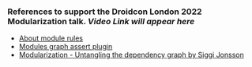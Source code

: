 ### References to support the Droidcon London 2022 Modularization talk. *Video Link will appear here*

- [About module rules](https://proandroiddev.com/module-rules-protect-your-build-time-and-architecture-d1194c7cc6bc)
- [Modules graph assert plugin](https://github.com/jraska/modules-graph-assert)
- [Modularization - Untangling the dependency graph by Siggi Jonsson](https://speakerdeck.com/siggijons/modularization-siggi-jonsson)
